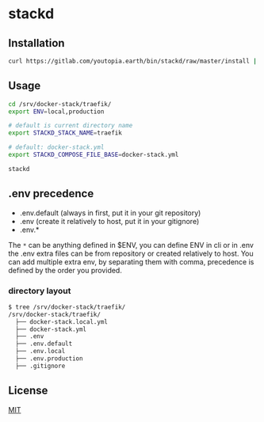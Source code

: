 # stackd

## Installation

```bash
curl https://gitlab.com/youtopia.earth/bin/stackd/raw/master/install | bash
```

## Usage

```bash
cd /srv/docker-stack/traefik/
export ENV=local,production

# default is current directory name
export STACKD_STACK_NAME=traefik

# default: docker-stack.yml
export STACKD_COMPOSE_FILE_BASE=docker-stack.yml

stackd
```

## .env precedence
- .env.default (always in first, put it in your git repository)
- .env (create it relatively to host, put it in your gitignore)
- .env.*

The `*` can be anything defined in $ENV, you can define ENV in cli or in .env
the .env extra files can be from repository or created relatively to host.
You can add multiple extra env, by separating them with comma, precedence is defined by the order you provided.

### directory layout
```bash
$ tree /srv/docker-stack/traefik/
/srv/docker-stack/traefik/
  ├── docker-stack.local.yml
  ├── docker-stack.yml
  ├── .env
  ├── .env.default
  ├── .env.local
  ├── .env.production
  ├── .gitignore
```

## License
[MIT](https://choosealicense.com/licenses/mit/)